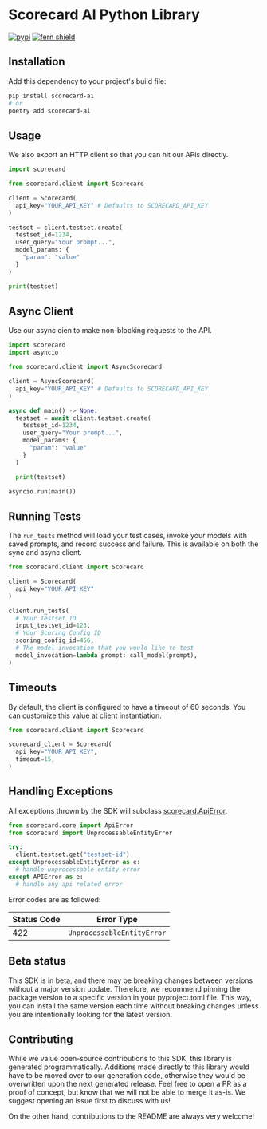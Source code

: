 # Scorecard AI Python Library

[![pypi](https://img.shields.io/pypi/v/scorecard-ai.svg)](https://pypi.python.org/pypi/scorecard-ai)
[![fern shield](https://img.shields.io/badge/%F0%9F%8C%BF-SDK%20generated%20by%20Fern-brightgreen)](https://github.com/fern-api/fern)

## Installation

Add this dependency to your project's build file:

```bash
pip install scorecard-ai
# or
poetry add scorecard-ai
```

## Usage
We also export an HTTP client so that you can hit our APIs 
directly.

```python
import scorecard

from scorecard.client import Scorecard

client = Scorecard(
  api_key="YOUR_API_KEY" # Defaults to SCORECARD_API_KEY
)

testset = client.testset.create(
  testset_id=1234, 
  user_query="Your prompt...", 
  model_params: {
    "param": "value"
  }
)

print(testset)
```

## Async Client
Use our async cien to make non-blocking requests to the API. 

```python
import scorecard
import asyncio

from scorecard.client import AsyncScorecard

client = AsyncScorecard(
  api_key="YOUR_API_KEY" # Defaults to SCORECARD_API_KEY
)

async def main() -> None:
  testset = await client.testset.create(
    testset_id=1234, 
    user_query="Your prompt...", 
    model_params: {
      "param": "value"
    }
  )

  print(testset)

asyncio.run(main())
```

## Running Tests
The `run_tests` method will load your test cases, 
invoke your models with saved prompts, and record success and failure. This is 
available on both the sync and async client.  

```python 
from scorecard.client import Scorecard

client = Scorecard(
  api_key="YOUR_API_KEY"
)

client.run_tests(
  # Your Testset ID 
  input_testset_id=123,
  # Your Scoring Config ID
  scoring_config_id=456,
  # The model invocation that you would like to test
  model_invocation=lambda prompt: call_model(prompt),
)
```

## Timeouts
By default, the client is configured to have a timeout of 60 seconds. You can customize this value at client instantiation. 

```python
from scorecard.client import Scorecard

scorecard_client = Scorecard(
  api_key="YOUR_API_KEY",
  timeout=15,
)
```

## Handling Exceptions
All exceptions thrown by the SDK will subclass [scorecard.ApiError](./src/scorecard/core/api_error.py). 

```python
from scorecard.core import ApiError
from scorecard import UnprocessableEntityError

try:
  client.testset.get("testset-id")
except UnprocessableEntityError as e: 
  # handle unprocessable entity error
except APIError as e:  
  # handle any api related error
```

Error codes are as followed:

| Status Code | Error Type                 |
| ----------- | -------------------------- |
| 422         | `UnprocessableEntityError` |

## Beta status

This SDK is in beta, and there may be breaking changes between versions without a major version update. Therefore, we recommend pinning the package version to a specific version in your pyproject.toml file. This way, you can install the same version each time without breaking changes unless you are intentionally looking for the latest version.

## Contributing

While we value open-source contributions to this SDK, this library is generated programmatically. Additions made directly to this library would have to be moved over to our generation code, otherwise they would be overwritten upon the next generated release. Feel free to open a PR as a proof of concept, but know that we will not be able to merge it as-is. We suggest opening an issue first to discuss with us!

On the other hand, contributions to the README are always very welcome!
